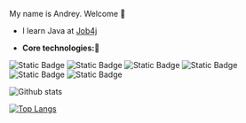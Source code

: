 My name is Andrey. Welcome :wave:

- I learn Java at [Job4j](https://job4j.ru/)

- <b>Core technologies::muscle:</b>

![Static Badge](https://img.shields.io/badge/Java-%3E%3D8-orange)
![Static Badge](https://img.shields.io/badge/Spring-%3E%3D5.0-green)
![Static Badge](https://img.shields.io/badge/Hibernate-%3E%3D5.0-e8aa0e)
![Static Badge](https://img.shields.io/badge/Maven-3-e0344b)
![Static Badge](https://img.shields.io/badge/PostgreSQL-%3E%3D9-blue)
![Static Badge](https://img.shields.io/badge/JUnit-%3E%3D4-0cf00c)

![Github stats](https://github-readme-stats.vercel.app/api?username=Andrey-Korneev&hide=stars,prs,issues,contribs)

[![Top Langs](https://github-readme-stats.vercel.app/api/top-langs/?username=Andrey-Korneev&layout=compact)](https://github.com/ShamRail/github-readme-stats)






